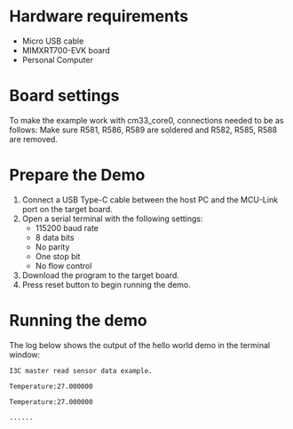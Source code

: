 Hardware requirements
=====================
- Micro USB cable
- MIMXRT700-EVK board
- Personal Computer

Board settings
============
To make the example work with cm33_core0, connections needed to be as follows:
Make sure R581, R586, R589 are soldered and R582, R585, R588 are removed.

Prepare the Demo
===============
1.  Connect a USB Type-C cable between the host PC and the MCU-Link port on the target board.
2.  Open a serial terminal with the following settings:
    - 115200 baud rate
    - 8 data bits
    - No parity
    - One stop bit
    - No flow control
3.  Download the program to the target board.
4.  Press reset button to begin running the demo.

Running the demo
================
The log below shows the output of the hello world demo in the terminal window:
~~~~~~~~~~~~~~~~~~~~~~~~~~~~~~~~~~~
I3C master read sensor data example.

Temperature:27.000000

Temperature:27.000000

......

~~~~~~~~~~~~~~~~~~~~~~~~~~~~~~~~~~~
